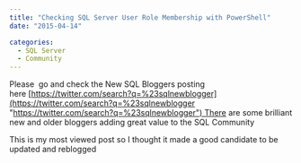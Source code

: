 ```yaml
---
title: "Checking SQL Server User Role Membership with PowerShell"
date: "2015-04-14"

categories:
  - SQL Server
  - Community
---
```


Please  go and check the New SQL Bloggers posting here [https://twitter.com/search?q=%23sqlnewblogger](https://twitter.com/search?q=%23sqlnewblogger "https://twitter.com/search?q=%23sqlnewblogger") There are some brilliant new and older bloggers adding great value to the SQL Community

This is my most viewed post so I thought it made a good candidate to be updated and reblogged
